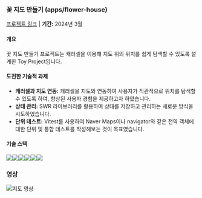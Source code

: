 ### 꽃 지도 만들기 (apps/flower-house)

[프로젝트 링크](https://flower-house-flower-house.vercel.app/) | **기간:** 2024년 3월

#### 개요

꽃 지도 만들기 프로젝트는 캐러셀을 이용해 지도 위의 위치를 쉽게 탐색할 수 있도록 설계한 Toy Project입니다.

#### 도전한 기술적 과제

- **캐러셀과 지도 연동:** 캐러셀을 지도와 연동하여 사용자가 직관적으로 위치를 탐색할 수 있도록 하여, 향상된 사용자 경험을 제공하고자 하였습니다.
- **상태 관리:** SWR 라이브러리를 활용하여 상태를 저장하고 관리하는 새로운 방식을 시도하였습니다.
- **단위 테스트:** Vitest를 사용하여 Naver Maps이나 navigator와 같은 전역 객체에 대한 단위 및 통합 테스트를 작성해보는 것이 목표였습니다.

#### 기술 스택

<img src="https://img.shields.io/badge/Next.js-000000?style=for-the-badge&logo=next.js&logoColor=white"><img src="https://img.shields.io/badge/TypeScript-007ACC?style=for-the-badge&logo=typescript&logoColor=white"><img src="https://img.shields.io/badge/SWR-3578E5?style=for-the-badge&logo=swr&logoColor=white"><img src="https://img.shields.io/badge/Tailwind_CSS-38B2AC?style=for-the-badge&logo=tailwind-css&logoColor=white"><img src="https://img.shields.io/badge/NaverMap-03C75A?style=for-the-badge&logo=naver&logoColor=white"><img src="https://img.shields.io/badge/Vitest-FFD700?style=for-the-badge">

### 영상

![지도 영상](gif/flower-house.gif)
